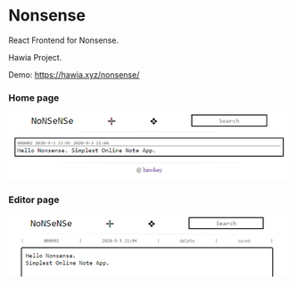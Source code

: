 # Nonsense

React Frontend for Nonsense.

Hawia Project.

Demo: https://hawia.xyz/nonsense/

### Home page

![editor](./img/home.png)

### Editor page

![editor](./img/editor.png)

